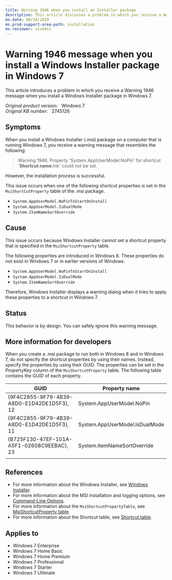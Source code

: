 ```yaml
---
title: Warning 1946 when you install an Installer package
description: This article discusses a problem in which you receive a Warning 1946 message when you install a Windows Installer package in Windows 7.
ms.date: 08/28/2020
ms.prod-support-area-path: installation
ms.reviewer: viveksi
---
```

# Warning 1946 message when you install a Windows Installer package in Windows 7

This article introduces a problem in which you receive a Warning 1946 message when you install a Windows Installer package in Windows 7.

_Original product version:_ &nbsp; Windows 7  
_Original KB number:_ &nbsp; 2745126

## Symptoms

When you install a Windows Installer (.msi) package on a computer that is running Windows 7, you receive a warning message that resembles the following:

> Warning 1946. Property 'System.AppUserModel.NoPin' for shortcut '**Shortcut name**.lnk' could not be set.

However, the installation process is successful.

This issue occurs when one of the following shortcut properties is set in the `MsiShortCutProperty` table of the .msi package.

- `System.AppUserModel.NoPinToStartOnInstall`
- `System.AppUserModel.IsDualMode`
- `System.ItemNameSortOverride`

## Cause

This issue occurs because Windows Installer cannot set a shortcut property that is specified in the `MsiShortcutProperty` table.

The following properties are introduced in Windows 8. These properties do not exist in Windows 7 or in earlier versions of Windows.

- `System.AppUserModel.NoPinToStartOnInstall`
- `System.AppUserModel.IsDualMode`
- `System.ItemNameSortOverride`

Therefore, Windows Installer displays a warning dialog when it tries to apply these properties to a shortcut in Windows 7.

## Status

This behavior is by design. You can safely ignore this warning message.

## More information for developers

When you create a .msi package to run both in Windows 8 and in Windows 7, do not specify the shortcut properties by using their names. Instead, specify the properties by using their GUID. The properties can be set in the PropertyKey column of the `MsiShortcutProperty` table. The following table contains the GUID of each property.

|GUID|Property name|
|---|---|
| {9F4C2855-9F79-4B39-A8D0-E1D42DE1D5F3}, 12|System.AppUserModel.NoPin|
| {9F4C2855-9F79-4B39-A8D0-E1D42DE1D5F3}, 11|System.AppUserModel.IsDualMode|
| {B725F130-47EF-101A-A5F1-02608C9EEBAC}, 23|System.ItemNameSortOverride|
|||

## References

- For more information about the Windows Installer, see [Windows Installer](/windows/win32/msi/windows-installer-portal).
- For more information about the MSI installation and logging options, see [Command-Line Options](/windows/win32/msi/command-line-options).
- For more information about the `MsiShortcutPropertyTable`, see [MsiShortcutProperty table](/windows/win32/msi/msishortcutproperty-table).
- For more information about the Shortcut table, see [Shortcut table](/windows/win32/msi/shortcut-table).

## Applies to

- Windows 7 Enterprise
- Windows 7 Home Basic
- Windows 7 Home Premium
- Windows 7 Professional
- Windows 7 Starter
- Windows 7 Ultimate

